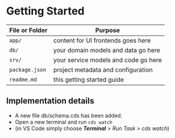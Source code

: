 # Getting Started
File or Folder | Purpose
---------|----------
`app/` | content for UI frontends goes here
`db/` | your domain models and data go here
`srv/` | your service models and code go here
`package.json` | project metadata and configuration
`readme.md` | this getting started guide


## Implementation details

- A new file db/schema.cds has been added.
- Open a new terminal and run `cds watch` 
- (in VS Code simply choose _**Terminal** > Run Task > cds watch_)


